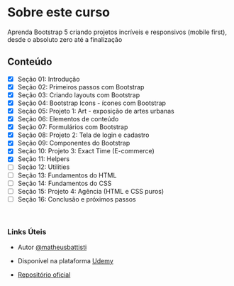 # Sobre este curso
Aprenda Bootstrap 5 criando projetos incríveis e responsivos (mobile first), desde o absoluto zero até a finalização

## Conteúdo
- [x] Seção 01: Introdução
- [x] Seção 02: Primeiros passos com Bootstrap
- [x] Seção 03: Criando layouts com Bootstrap
- [x] Seção 04: Bootstrap Icons - ícones com Bootstrap
- [x] Seção 05: Projeto 1: Art - exposição de artes urbanas
- [x] Seção 06: Elementos de conteúdo
- [x] Seção 07: Formulários com Bootstrap
- [x] Seção 08: Projeto 2: Tela de login e cadastro
- [x] Seção 09: Componentes do Bootstrap
- [x] Seção 10: Projeto 3: Exact Time (E-commerce)
- [x] Seção 11: Helpers
- [ ] Seção 12: Utilities
- [ ] Seção 13: Fundamentos do HTML
- [ ] Seção 14: Fundamentos do CSS
- [ ] Seção 15: Projeto 4: Agência (HTML e CSS puros)
- [ ] Seção 16: Conclusão e próximos passos

<br>

### Links Úteis
- Autor [@matheusbattisti](https://github.com/matheusbattisti)

- Disponível na plataforma [Udemy](https://www.udemy.com/course/bootstrap-5-do-basico-ao-avancado-com-4-projetos/)

- [Repositório oficial](https://github.com/matheusbattisti/curso_bootstrap_5)